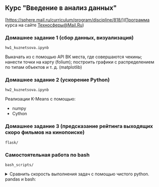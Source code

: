 ## Курс "Введение в анализ данных"
[https://sphere.mail.ru/curriculum/program/discipline/818/](Программа курса на сайте Техносферы@Mail.Ru)

### Домашнее задание 1 (сбор данных, визуализация)
`hw1_kuznetsova.ipynb`

Выкачать из с помощью API ВК места, где совершаются чекины; нанести точки на карту (folium); построить графики с распределением по типам объектов и т. д. (matplotlib)

### Домашнее задание 2 (ускорение Python)
`hw2_kuznetsova.ipynb`

Реализации K-Means c помощью:
* numpy
* Cython

### Домашнее задание 3 (предсказание рейтинга выходящих скоро фильмов на кинопоиске)
`flask/`

### Самостоятельная работа по bash
`bash_scripts/`

<details><summary>Сравнить скорость выполнения задач с помощью чистого python. pandas и bash:</summary>

1. У вас есть файлы лога с полями timestamp, IP, method (GET/POST). Поля разделены табуляциями '\t'. Имена файлов - logs_%Y-%m-%d__%h.tsv.

```
$ ls /logs/
...
logs_2017-10-31-08.tsv
logs_2017-10-31-09.tsv
logs_2017-10-31-10.tsv
logs_2017-10-31-11.tsv
logs_2017-10-31-12.tsv
...
```

Ваша задача - вывести топ-10 самых частых IP, которые выполняли метод GET с 10 до 17 часов 2017-10-31

2. Найти список всех файлов с расширением tsv, размер которых превышает 10 мб и запустить архивацию в фоновом режиме

3. В директории /data\_for\_cool\_science/ лежат файлы следующуего формата: целевой класс, табуляция, список английский слов через запятую. Ваша задача, найти уникальные слова для класса bad, которые содержатся в трёх самых больших файлах. Помните, DOG и dog - одно и то же слово

</details>


